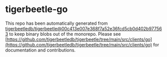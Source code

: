 # tigerbeetle-go
This repo has been automatically generated from [tigerbeetledb/tigerbeetle@00c413e007e368f7a52e36fcd5cb0d402b977563](https://github.com/tigerbeetledb/tigerbeetle/commit/00c413e007e368f7a52e36fcd5cb0d402b977563) to keep binary blobs out of the monorepo. Please see [https://github.com/tigerbeetledb/tigerbeetle/tree/main/src/clients/go](https://github.com/tigerbeetledb/tigerbeetle/tree/main/src/clients/go) for documentation and contributions.
